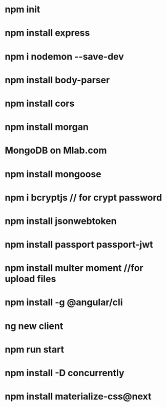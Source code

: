 
# npm init
# npm install express
# npm i nodemon --save-dev
# npm install body-parser
# npm install cors
# npm install morgan
# MongoDB on Mlab.com
# npm install mongoose  
# npm i bcryptjs     // for crypt password
# npm install jsonwebtoken
# npm install passport passport-jwt
# npm install multer moment //for upload files
# npm install -g @angular/cli
# ng new client
# npm run start
# npm install -D concurrently
# npm install materialize-css@next
